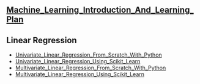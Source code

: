 ## [Machine_Learning_Introduction_And_Learning_Plan](Machine_Learning_Introduction_And_Learning_Plan.ipynb)
## Linear Regression
   * [Univariate_Linear_Regression_From_Scratch_With_Python](Linear_Regression/Univariate_Linear_Regression_From_Scratch_With_Python.ipynb)
   * [Univariate_Linear_Regression_Using_Scikit_Learn](Linear_Regression/Univariate_Linear_Regression_Using_Scikit_Learn.ipynb)
   * [Multivariate_Linear_Regression_From_Scratch_With_Python](Linear_Regression/Multivariate_Linear_Regression_From_Scratch_With_Python.ipynb)
   * [Multivariate_Linear_Regression_Using_Scikit_Learn](Linear_Regression/Multivariate_Linear_Regression_Using_Scikit_Learn.ipynb) 
   
